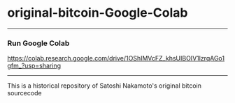 # original-bitcoin-Google-Colab


-------------------------
### Run Google Colab

https://colab.research.google.com/drive/1OShIMVcFZ_khsUIBOIV1lzrqAGo1gfm_?usp=sharing

-------------------------



This is a historical repository of Satoshi Nakamoto's original bitcoin sourcecode
